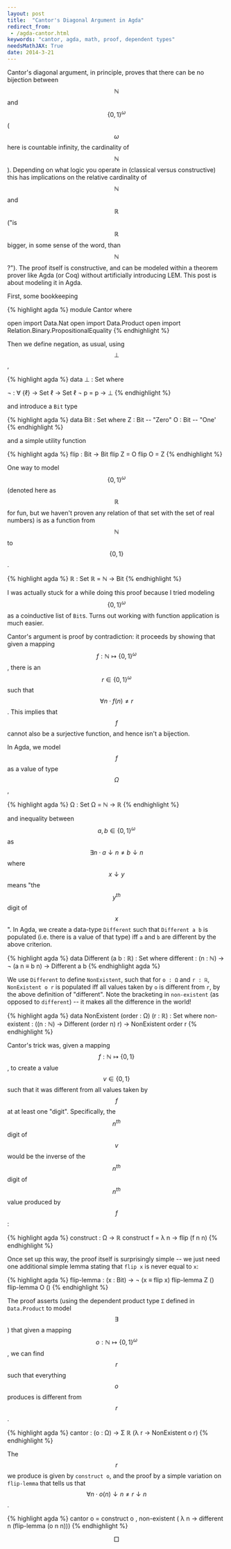 ```yaml
---
layout: post
title:  "Cantor's Diagonal Argument in Agda"
redirect_from:
 - /agda-cantor.html
keywords: "cantor, agda, math, proof, dependent types"
needsMathJAX: True
date: 2014-3-21
---
```


Cantor's diagonal argument, in principle, proves that there can be no
bijection between $$\mathbb{N}$$ and $$\{0, 1\}^\omega$$ ($$\omega$$
here is countable infinity, the cardinality of $$\mathbb{N}$$).
Depending on what logic you operate in (classical versus constructive)
this has implications on the relative cardinality of $$\mathbb{N}$$
and $$\mathbb{R}$$ ("is $$\mathbb{R}$$ bigger, in some sense of the
word, than $$\mathbb{N}$$?").  The proof itself is constructive, and
can be modeled within a theorem prover like Agda (or Coq) without
artificially introducing LEM.  This post is about modeling it in Agda.

First, some bookkeeping

{% highlight agda %}
module Cantor where

open import Data.Nat
open import Data.Product
open import Relation.Binary.PropositionalEquality
{% endhighlight %}

Then we define negation, as usual, using $$\bot$$,

{% highlight agda %}
data ⊥ : Set where

¬ : ∀ {ℓ} → Set ℓ → Set ℓ
¬ p = p → ⊥
{% endhighlight %}

and introduce a `Bit` type

{% highlight agda %}
data Bit : Set where
  Z : Bit -- "Zero"
  O : Bit -- "One'
{% endhighlight %}

and a simple utility function

{% highlight agda %}
flip : Bit → Bit
flip Z = O
flip O = Z
{% endhighlight %}

One way to model $$\{0, 1\}^\omega$$ (denoted here as $$\mathbb{R}$$
for fun, but we haven't proven any relation of that set with the set
of real numbers) is as a function from $$\mathbb{N}$$ to $$\{0, 1\}$$.

{% highlight agda %}
ℝ : Set
ℝ = ℕ → Bit
{% endhighlight %}

I was actually stuck for a while doing this proof because I tried
modeling $$\{0, 1\}^\omega$$ as a coinductive list of `Bit`s.  Turns
out working with function application is much easier.

Cantor's argument is proof by contradiction: it proceeds by showing
that given a mapping $$f : \mathbb{N} \mapsto \{0, 1\}^\omega$$ ,
there is an $$r \in \{0, 1\}^\omega$$ such that $$\forall n \cdot f(n)
\neq r$$.  This implies that $$f$$ cannot also be a surjective
function, and hence isn't a bijection.

In Agda, we model $$f$$ as a value of type $$\Omega$$,

{% highlight agda %}
Ω : Set
Ω = ℕ → ℝ
{% endhighlight %}

and inequality between $$a, b \in \{0, 1\}^\omega$$ as $$\exists n
\cdot a \downarrow n \neq b \downarrow n$$ where $$x \downarrow y$$
means "the $$y^{th}$$ digit of $$x$$".  In Agda, we create a data-type
`Different` such that `Different a b` is populated (i.e. there is a
value of that type) iff `a` and `b` are different by the above
criterion.

{% highlight agda %}
data Different (a b : ℝ) : Set where
  different : (n : ℕ) → ¬ (a n ≡ b n) → Different a b
{% endhighlight agda %}

We use `Different` to define `NonExistent`, such that for `o : Ω` and
`r : ℝ`, `NonExistent o r` is populated iff all values taken by `o` is
different from `r`, by the above definition of "different".  Note the
bracketing in `non-existent` (as opposed to `different`) -- it makes
all the difference in the world!

{% highlight agda %}
data NonExistent (order : Ω)  (r : ℝ) : Set where
  non-existent : ((n : ℕ) → Different (order n) r) →
                   NonExistent order r
{% endhighlight %}

Cantor's trick was, given a mapping $$f : \mathbb{N} \mapsto \{0,
1\}$$, to create a value $$v \in \{0, 1\}$$ such that it was different
from all values taken by $$f$$ at at least one "digit".  Specifically,
the $$n^{th}$$ digit of $$v$$ would be the inverse of the $$n^{th}$$
digit of $$n^{th}$$ value produced by $$f$$:

{% highlight agda %}
construct : Ω → ℝ
construct f = λ n → flip (f n n)
{% endhighlight %}

Once set up this way, the proof itself is surprisingly simple -- we
just need one additional simple lemma stating that `flip x` is never
equal to `x`:

{% highlight agda %}
flip-lemma : (x : Bit) → ¬ (x ≡ flip x)
flip-lemma Z ()
flip-lemma O ()
{% endhighlight %}

The proof asserts (using the dependent product type `Σ` defined in
`Data.Product` to model $$\exists$$) that given a mapping $$o :
\mathbb{N} \mapsto \{0, 1\}^\omega$$, we can find $$r$$ such that
everything $$o$$ produces is different from $$r$$.

{% highlight agda %}
cantor : (o : Ω) → Σ ℝ (λ r → NonExistent o r)
{% endhighlight %}


The $$r$$ we produce is given by `construct o`, and the proof by a
simple variation on `flip-lemma` that tells us that $$\forall n \cdot
o(n) \downarrow n \neq r \downarrow n$$.

{% highlight agda %}
cantor o = construct o , non-existent (
             λ n → different n (flip-lemma (o n n)))
{% endhighlight %}

$$\Box$$
